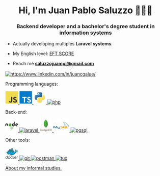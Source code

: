 <h1 align="center">Hi, I'm Juan Pablo Saluzzo 🧉🧉🧉 </h1>
<h3 align="center">Backend developer and a bachelor's degree student in information systems</h3>

- Actually developing multiples **Laravel systems**.

- My English level: <a href="https://www.efset.org/cert/dkvFCZ">EFT SCORE</a>

- Reach me **saluzzojuampi@gmail.com**

<p align="left">
<a href="https://www.linkedin.com/in/juanpablosaluzzo/" target="blank"><img align="center" src="https://raw.githubusercontent.com/rahuldkjain/github-profile-readme-generator/master/src/images/icons/Social/linked-in-alt.svg" alt="https://www.linkedin.com/in/juancgalue/" height="30" width="40" /></a>
</p>

<p align='left'>Programming languages:</p>
<p align="left">
  
  <a href="https://developer.mozilla.org/en-US/docs/Web/JavaScript" target="_blank" rel="noreferrer"> 
    <img src="https://raw.githubusercontent.com/devicons/devicon/master/icons/javascript/javascript-original.svg" alt="javascript" width="40" height="40"/>
  </a>
  <a href="https://www.typescriptlang.org/" target="_blank" rel="noreferrer"> 
    <img src="https://raw.githubusercontent.com/devicons/devicon/master/icons/typescript/typescript-original.svg" alt="typescript" width="40" height="40"/>
  </a>
   <a href="https://www.python.org" target="_blank" rel="noreferrer"> 
     <img src="https://raw.githubusercontent.com/devicons/devicon/master/icons/python/python-original.svg" alt="python" width="40" height="40"/> 
  </a>
   <a href="https://net" target="_blank" rel="noreferrer"> 
     <img src="https://www.php.net/images/logos/php-logo.svg" alt="php" width="40" height="40"/> 
  </a>
  
</p>

<p align="left">Back-end:</p>
<p align="left">
  <a href="https://nodejs.org" target="_blank" rel="noreferrer"> 
    <img src="https://raw.githubusercontent.com/devicons/devicon/master/icons/nodejs/nodejs-original-wordmark.svg" alt="nodejs" width="40" height="40"/> 
  </a> 
  <a href="https://www.laravel.com/" target="_blank" rel="noreferrer"> 
    <img src="https://laravel.com/img/logomark.min.svg" alt="laravel" width="50" height="40"/> 
  </a> 
 <a href="https://www.mongodb.com/" target="_blank" rel="noreferrer"> 
   <img src="https://raw.githubusercontent.com/devicons/devicon/master/icons/mongodb/mongodb-original-wordmark.svg" alt="mongodb" width="40" height="40"/>
  </a> 
  <a href="https://www.mysql.com/" target="_blank" rel="noreferrer"> 
    <img src="https://raw.githubusercontent.com/devicons/devicon/master/icons/mysql/mysql-original-wordmark.svg" alt="mysql" width="50" height="40"/> 
  </a> 
    <a href="https://https://www.postgresql.org//" target="_blank" rel="noreferrer"> 
    <img src="https://www.postgresql.org/media/img/about/press/elephant.png" alt="pgsql" width="50" height="40"/> 
  </a> 
</p> 
<p align="left">Other tools:</p>
<p align='left'>
  <a href="https://www.docker.com/" target="_blank" rel="noreferrer"> 
    <img src="https://raw.githubusercontent.com/devicons/devicon/master/icons/docker/docker-original-wordmark.svg" alt="docker" width="40" height="40"/> 
  </a>
  <a href="https://git-scm.com/" target="_blank" rel="noreferrer"> 
    <img src="https://www.vectorlogo.zone/logos/git-scm/git-scm-icon.svg" alt="git" width="40" height="40"/> 
  </a>
   <a href="https://postman.com" target="_blank" rel="noreferrer"> 
    <img src="https://www.vectorlogo.zone/logos/getpostman/getpostman-icon.svg" alt="postman" width="40" height="40"/> 
  </a>
   <a href="https://www.geeksforgeeks.org/introduction-to-linux-operating-system/" target="_blank" rel="noreferrer"> 
    <img src="https://upload.wikimedia.org/wikipedia/commons/thumb/3/35/Tux.svg/1200px-Tux.svg.png" alt="tux" width="40" height="40"/> 
  </a>

<a href="https://www.canva.com/design/DAFu8IXoEBo/3t69XL2G2kiAzSlUSuBc8Q/edit?utm_content=DAFu8IXoEBo&utm_campaign=designshare&utm_medium=link2&utm_source=sharebutton" align> About my informal studies. </a>
</p>
